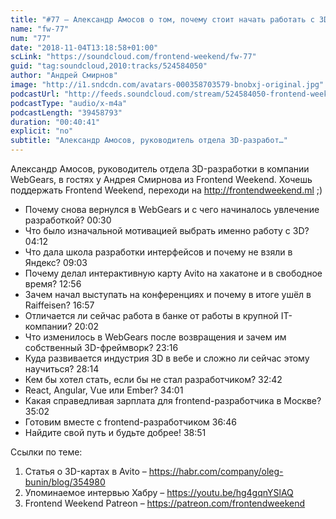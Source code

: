 ```yaml
---
title: "#77 – Александр Амосов о том, почему стоит начать работать с 3D в браузере"
name: "fw-77"
num: "77"
date: "2018-11-04T13:18:58+01:00"
scLink: "https://soundcloud.com/frontend-weekend/fw-77"
guid: "tag:soundcloud,2010:tracks/524584050"
author: "Андрей Смирнов"
image: "http://i1.sndcdn.com/avatars-000358703579-bnobxj-original.jpg"
podcastUrl: "http://feeds.soundcloud.com/stream/524584050-frontend-weekend-fw-77.m4a"
podcastType: "audio/x-m4a"
podcastLength: "39458793"
duration: "00:40:41"
explicit: "no"
subtitle: "Александр Амосов, руководитель отдела 3D-разработ…"
---
```

Александр Амосов, руководитель отдела 3D-разработки в компании WebGears, в гостях у Андрея Смирнова из Frontend Weekend. Хочешь поддержать Frontend Weekend, переходи на http://frontendweekend.ml ;)

- Почему снова вернулся в WebGears и с чего начиналось увлечение разработкой? 00:30
- Что было изначальной мотивацией выбрать именно работу с 3D? 04:12
- Что дала школа разработки интерфейсов и почему не взяли в Яндекс? 09:03
- Почему делал интерактивную карту Avito на хакатоне и в свободное время? 12:56
- Зачем начал выступать на конференциях и почему в итоге ушёл в Raiffeisen? 16:57
- Отличается ли сейчас работа в банке от работы в крупной IT-компании? 20:02
- Что изменилось в WebGears после возвращения и зачем им собственный 3D-фреймворк? 23:16
- Куда развивается индустрия 3D в вебе и сложно ли сейчас этому научиться? 28:14
- Кем бы хотел стать, если бы не стал разработчиком? 32:42
- React, Angular, Vue или Ember? 34:01
- Какая справедливая зарплата для frontend-разработчика в Москве? 35:02
- Готовим вместе с frontend-разработчиком 36:46
- Найдите свой путь и будьте добрее! 38:51

Ссылки по теме:
1) Статья о 3D-картах в Avito – https://habr.com/company/oleg-bunin/blog/354980
2) Упоминаемое интервью Хабру – https://youtu.be/hg4gqnYSlAQ
3) Frontend Weekend Patreon – https://patreon.com/frontendweekend